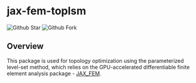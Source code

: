 # jax-fem-toplsm

![Github Star](https://img.shields.io/github/stars/xwpken/jax-fem-toplsm)
![Github Fork](https://img.shields.io/github/forks/xwpken/jax-fem-toplsm)

## Overview

This package is used for topology optimization using the parameterized level-set method, which relies on the GPU-accelerated differentiable finite element analysis package - [JAX_FEM](https://github.com/tianjuxue/jax-fem).


